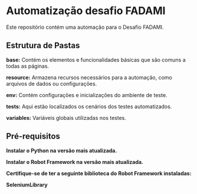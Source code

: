 

# Automatização desafio FADAMI
Este repositório contém uma automação para o Desafio FADAMI.

## Estrutura de Pastas
**base:** Contém os elementos e funcionalidades básicas que são comuns a todas as páginas.

**resource:** Armazena recursos necessários para a automação, como arquivos de dados ou configurações.

**env:** Contém configurações e inicializações do ambiente de teste.

**tests:** Aqui estão localizados os cenários dos testes automatizados.

**variables:** Variáveis globais utilizadas nos testes.

## Pré-requisitos
**Instalar o Python na versão mais atualizada.**

**Instalar o Robot Framework na versão mais atualizada.**

**Certifique-se de ter a seguinte biblioteca do Robot Framework instaladas:**

**SeleniumLibrary** 

